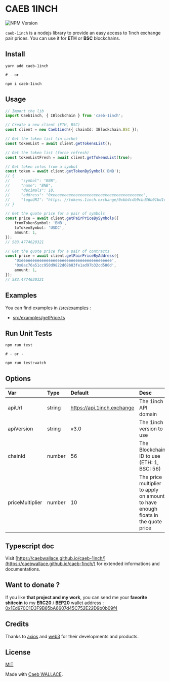 <!-- @format -->

# CAEB 1INCH

![NPM Version](https://badge.fury.io/js/caeb-1inch.svg)

`caeb-1inch` is a nodejs library to provide an easy access to 1inch exchange pair prices.
You can use it for **ETH** or **BSC** blockchains.

## Install

```shell
yarn add caeb-1inch

# - or -

npm i caeb-1inch
```

## Usage

```ts
// Import the lib
import Caeb1inch, { IBlockchain } from 'caeb-1inch';

// Create a new client (ETH, BSC)
const client = new Caeb1inch({ chainId: IBlockchain.BSC });

// Get the token list (in cache)
const tokenList = await client.getTokensList();

// Get the token list (force refresh)
const tokenListFresh = await client.getTokensList(true);

// Get token infos from a symbol
const token = await client.getTokenBySymbol('BNB');
// {
//     "symbol": "BNB",
//     "name": "BNB",
//     "decimals": 18,
//     "address": "0xeeeeeeeeeeeeeeeeeeeeeeeeeeeeeeeeeeeeeeee",
//     "logoURI": "https: //tokens.1inch.exchange/0xbb4cdb9cbd36b01bd1cbaebf2de08d9173bc095c.png"
// }

// Get the quote price for a pair of symbols
const price = await client.getPairPriceBySymbols({
    fromTokenSymbol: 'BNB',
    toTokenSymbol: 'USDC',
    amount: 1,
});
// 583.4774620321

// Get the quote price for a pair of contracts
const price = await client.getPairPriceByAddress({
    '0xeeeeeeeeeeeeeeeeeeeeeeeeeeeeeeeeeeeeeeee',
    '0x8ac76a51cc950d9822d68b83fe1ad97b32cd580d',
    amount: 1,
});
// 583.4774620321
```

## Examples

You can find examples in [/src/examples](/src/examples) :

-   [src/examples/getPrice.ts](/src/examples/getPrice.ts)

## Run Unit Tests

```shell
npm run test

# - or -

npm run test:watch
```

## Options

| Var             | Type   | Default                    | Desc                                                                             |
| :-------------- | :----- | :------------------------- | :------------------------------------------------------------------------------- |
| apiUrl          | string | https://api.1inch.exchange | The 1inch API domain                                                             |
| apiVersion      | string | v3.0                       | The 1inch version to use                                                         |
| chainId         | number | 56                         | The Blockchain ID to use (ETH: 1, BSC: 56)                                       |
| priceMultiplier | number | 10                         | The price multiplier to apply on amount to have enough floats in the quote price |

## Typescript doc

Visit [https://caebwallace.github.io/caeb-1inch/](https://caebwallace.github.io/caeb-1inch/) for extended informations and documentations.

## Want to donate ?

If you like **that project and my work**, you can send me your **favorite shitcoin** to my **ERC20** / **BEP20** wallet address : [0x1Ed970C1D3F9B85bA6607d45C752E22D9b0b09f4](https://bscscan.com/address/0x1Ed970C1D3F9B85bA6607d45C752E22D9b0b09f4)

## Credits

Thanks to [axios](https://github.com/axios/axios) and [web3](https://github.com/ChainSafe/web3.js) for their developments and products.

## License

[MIT](LICENSE)

Made with [Caeb WALLACE](https://twitter.com/caeb_wallace).
